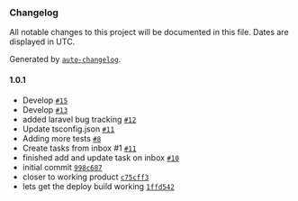 ### Changelog

All notable changes to this project will be documented in this file. Dates are displayed in UTC.

Generated by [`auto-changelog`](https://github.com/CookPete/auto-changelog).

#### 1.0.1

- Develop [`#15`](https://github.com/eknowlton/simpletaskmanager/pull/15)
- Develop [`#13`](https://github.com/eknowlton/simpletaskmanager/pull/13)
- added laravel bug tracking [`#12`](https://github.com/eknowlton/simpletaskmanager/pull/12)
- Update tsconfig.json [`#11`](https://github.com/eknowlton/simpletaskmanager/pull/11)
- Adding more tests [`#8`](https://github.com/eknowlton/simpletaskmanager/pull/8)
- Create tasks from inbox #1 [`#11`](https://github.com/eknowlton/simpletaskmanager/pull/11)
- finished add and update task on inbox [`#10`](https://github.com/eknowlton/simpletaskmanager/pull/10)
- initial commit [`998c687`](https://github.com/eknowlton/simpletaskmanager/commit/998c687056248b0c7bdb5d33576f616ae6c31cda)
- closer to working product [`c75cff3`](https://github.com/eknowlton/simpletaskmanager/commit/c75cff3e629365dae394a187a0c19d78a9979283)
- lets get the deploy build working [`1ffd542`](https://github.com/eknowlton/simpletaskmanager/commit/1ffd5424601b0b4baf47f0bdff0191b752ff0674)
